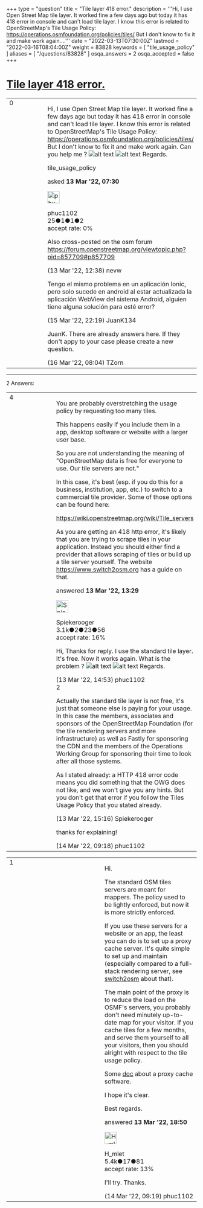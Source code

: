 +++
type = "question"
title = "Tile layer 418 error."
description = '''Hi, I use Open Street Map tile layer. It worked fine a few days ago but today it has 418 error in console and can&#x27;t load tile layer. I know this error is related to OpenStreetMap&#x27;s Tile Usage Policy: https://operations.osmfoundation.org/policies/tiles/ But I don&#x27;t know to fix it and make work again....'''
date = "2022-03-13T07:30:00Z"
lastmod = "2022-03-16T08:04:00Z"
weight = 83828
keywords = [ "tile_usage_policy" ]
aliases = [ "/questions/83828" ]
osqa_answers = 2
osqa_accepted = false
+++

<div class="headNormal">

# [Tile layer 418 error.](/questions/83828/tile-layer-418-error)

</div>

<div id="main-body">

<div id="askform">

<table id="question-table" style="width:100%;">
<colgroup>
<col style="width: 50%" />
<col style="width: 50%" />
</colgroup>
<tbody>
<tr>
<td style="width: 30px; vertical-align: top"><div class="vote-buttons">
<span id="post-83828-upvote" class="ajax-command post-vote up" rel="nofollow" title="I like this post (click again to cancel)"> </span>
<div id="post-83828-score" class="post-score" title="current number of votes">
0
</div>
<span id="post-83828-downvote" class="ajax-command post-vote down" rel="nofollow" title="I dont like this post (click again to cancel)"> </span> <span id="favorite-mark" class="ajax-command favorite-mark" rel="nofollow" title="mark/unmark this question as favorite (click again to cancel)"> </span>
<div id="favorite-count" class="favorite-count">
&#10;</div>
</div></td>
<td><div id="item-right">
<div class="question-body">
<p>Hi, I use Open Street Map tile layer. It worked fine a few days ago but today it has 418 error in console and can't load tile layer. I know this error is related to OpenStreetMap's Tile Usage Policy: <a href="https://operations.osmfoundation.org/policies/tiles/">https://operations.osmfoundation.org/policies/tiles/</a> But I don't know to fix it and make work again. Can you help me ? <img src="https://help.openstreetmap.org/upfiles/418error_ZzKFRZF.png" alt="alt text" /> <img src="https://help.openstreetmap.org/upfiles/code_9Hv1zzk.PNG" alt="alt text" /> Regards.</p>
</div>
<div id="question-tags" class="tags-container tags">
<span class="post-tag tag-link-tile_usage_policy" rel="tag" title="see questions tagged &#39;tile_usage_policy&#39;">tile_usage_policy</span>
</div>
<div id="question-controls" class="post-controls">
&#10;</div>
<div class="post-update-info-container">
<div class="post-update-info post-update-info-user">
<p>asked <strong>13 Mar '22, 07:30</strong></p>
<img src="https://secure.gravatar.com/avatar/572beb9cde4492a5030a5fb421676b8a?s=32&amp;d=identicon&amp;r=g" class="gravatar" width="32" height="32" alt="phuc1102&#39;s gravatar image" />
<p><span>phuc1102</span><br />
<span class="score" title="25 reputation points">25</span><span title="1 badges"><span class="badge1">●</span><span class="badgecount">1</span></span><span title="1 badges"><span class="silver">●</span><span class="badgecount">1</span></span><span title="2 badges"><span class="bronze">●</span><span class="badgecount">2</span></span><br />
<span class="accept_rate" title="Rate of the user&#39;s accepted answers">accept rate:</span> <span title="phuc1102 has no accepted answers">0%</span></p>
</img>
</div>
</div>
<div id="comments-container-83828" class="comments-container">
<span id="83829"></span>
<div id="comment-83829" class="comment">
<div id="post-83829-score" class="comment-score">
&#10;</div>
<div class="comment-text">
<p>Also cross-posted on the osm forum<br />
<a href="https://forum.openstreetmap.org/viewtopic.php?pid=857709#p857709">https://forum.openstreetmap.org/viewtopic.php?pid=857709#p857709</a></p>
</div>
<div id="comment-83829-info" class="comment-info">
<span class="comment-age">(13 Mar '22, 12:38)</span> <span class="comment-user userinfo">nevw</span>
</div>
</div>
<span id="83877"></span>
<div id="comment-83877" class="comment">
<div id="post-83877-score" class="comment-score">
&#10;</div>
<div class="comment-text">
<p>Tengo el mismo problema en un aplicación Ionic, pero solo sucede en android al estar actualizada la aplicación WebView del sistema Android, alguien tiene alguna solución para esté error?</p>
</div>
<div id="comment-83877-info" class="comment-info">
<span class="comment-age">(15 Mar '22, 22:19)</span> <span class="comment-user userinfo">JuanK134</span>
</div>
</div>
<span id="83880"></span>
<div id="comment-83880" class="comment">
<div id="post-83880-score" class="comment-score">
&#10;</div>
<div class="comment-text">
<p>JuanK. There are already answers here. If they don't appy to your case please create a new question.</p>
</div>
<div id="comment-83880-info" class="comment-info">
<span class="comment-age">(16 Mar '22, 08:04)</span> <span class="comment-user userinfo">TZorn</span>
</div>
</div>
</div>
<div id="comment-tools-83828" class="comment-tools">
&#10;</div>
<div class="clear">
&#10;</div>
<div id="comment-83828-form-container" class="comment-form-container">
&#10;</div>
<div class="clear">
&#10;</div>
</div></td>
</tr>
</tbody>
</table>

------------------------------------------------------------------------

<div class="tabBar">

<span id="sort-top"></span>

<div class="headQuestions">

2 Answers:

</div>

</div>

<span id="83831"></span>

<div id="answer-container-83831" class="answer">

<table style="width:100%;">
<colgroup>
<col style="width: 50%" />
<col style="width: 50%" />
</colgroup>
<tbody>
<tr>
<td style="width: 30px; vertical-align: top"><div class="vote-buttons">
<span id="post-83831-upvote" class="ajax-command post-vote up" rel="nofollow" title="I like this post (click again to cancel)"> </span>
<div id="post-83831-score" class="post-score" title="current number of votes">
4
</div>
<span id="post-83831-downvote" class="ajax-command post-vote down" rel="nofollow" title="I dont like this post (click again to cancel)"> </span>
</div></td>
<td><div class="item-right">
<div class="answer-body">
<p>You are probably overstretching the usage policy by requesting too many tiles.</p>
<p>This happens easily if you include them in a app, desktop software or website with a larger user base.</p>
<p>So you are not understanding the meaning of "OpenStreetMap data is free for everyone to use. Our tile servers are not."</p>
<p>In this case, it's best (esp. if you do this for a business, institution, app, etc.) to switch to a commercial tile provider. Some of those options can be found here:</p>
<p><a href="https://wiki.openstreetmap.org/wiki/Tile_servers">https://wiki.openstreetmap.org/wiki/Tile_servers</a></p>
<p>As you are getting an 418 http error, it's likely that you are trying to scrape tiles in your application. Instead you should either find a provider that allows scraping of tiles or build up a tile server yourself. The website <a href="https://www.switch2osm.org">https://www.switch2osm.org</a> has a guide on that.</p>
</div>
<div class="answer-controls post-controls">
&#10;</div>
<div class="post-update-info-container">
<div class="post-update-info post-update-info-user">
<p>answered <strong>13 Mar '22, 13:29</strong></p>
<img src="https://secure.gravatar.com/avatar/e06ed329df6032df14b5639de4d64782?s=32&amp;d=identicon&amp;r=g" class="gravatar" width="32" height="32" alt="Spiekerooger&#39;s gravatar image" />
<p><span>Spiekerooger</span><br />
<span class="score" title="3148 reputation points"><span>3.1k</span></span><span title="2 badges"><span class="badge1">●</span><span class="badgecount">2</span></span><span title="23 badges"><span class="silver">●</span><span class="badgecount">23</span></span><span title="56 badges"><span class="bronze">●</span><span class="badgecount">56</span></span><br />
<span class="accept_rate" title="Rate of the user&#39;s accepted answers">accept rate:</span> <span title="Spiekerooger has 18 accepted answers">16%</span> </br></p>
</img>
</div>
</div>
<div id="comments-container-83831" class="comments-container">
<span id="83833"></span>
<div id="comment-83833" class="comment">
<div id="post-83833-score" class="comment-score">
&#10;</div>
<div class="comment-text">
<p>Hi, Thanks for reply. I use the standard tile layer. It's free. Now it works again. What is the problem ? <img src="https://help.openstreetmap.org/upfiles/Untitled_XMTx6cl.png" alt="alt text" /> <img src="https://help.openstreetmap.org/upfiles/map_gUnaWfU.png" alt="alt text" /> Regards.</p>
</div>
<div id="comment-83833-info" class="comment-info">
<span class="comment-age">(13 Mar '22, 14:53)</span> <span class="comment-user userinfo">phuc1102</span>
</div>
</div>
<span id="83834"></span>
<div id="comment-83834" class="comment">
<div id="post-83834-score" class="comment-score">
2
</div>
<div class="comment-text">
<p>Actually the standard tile layer is not free, it's just that someone else is paying for your usage. In this case the members, associates and sponsors of the OpenStreetMap Foundation (for the tile rendering servers and more infrastructure) as well as Fastly for sponsoring the CDN and the members of the Operations Working Group for sponsoring their time to look after all those systems.</p>
<p>As I stated already: a HTTP 418 error code means you did something that the OWG does not like, and we won't give you any hints. But you don't get that error if you follow the Tiles Usage Policy that you stated already.</p>
</div>
<div id="comment-83834-info" class="comment-info">
<span class="comment-age">(13 Mar '22, 15:16)</span> <span class="comment-user userinfo">Spiekerooger</span>
</div>
</div>
<span id="83847"></span>
<div id="comment-83847" class="comment">
<div id="post-83847-score" class="comment-score">
&#10;</div>
<div class="comment-text">
<p>thanks for explaining!</p>
</div>
<div id="comment-83847-info" class="comment-info">
<span class="comment-age">(14 Mar '22, 09:18)</span> <span class="comment-user userinfo">phuc1102</span>
</div>
</div>
</div>
<div id="comment-tools-83831" class="comment-tools">
&#10;</div>
<div class="clear">
&#10;</div>
<div id="comment-83831-form-container" class="comment-form-container">
&#10;</div>
<div class="clear">
&#10;</div>
</div></td>
</tr>
</tbody>
</table>

</div>

<span id="83845"></span>

<div id="answer-container-83845" class="answer">

<table style="width:100%;">
<colgroup>
<col style="width: 50%" />
<col style="width: 50%" />
</colgroup>
<tbody>
<tr>
<td style="width: 30px; vertical-align: top"><div class="vote-buttons">
<span id="post-83845-upvote" class="ajax-command post-vote up" rel="nofollow" title="I like this post (click again to cancel)"> </span>
<div id="post-83845-score" class="post-score" title="current number of votes">
1
</div>
<span id="post-83845-downvote" class="ajax-command post-vote down" rel="nofollow" title="I dont like this post (click again to cancel)"> </span>
</div></td>
<td><div class="item-right">
<div class="answer-body">
<p>Hi.</p>
<p>The standard OSM tiles servers are meant for mappers. The policy used to be lightly enforced, but now it is more strictly enforced.</p>
<p>If you use these servers for a website or an app, the least you can do is to set up a proxy cache server. It's quite simple to set up and maintain (especially compared to a full-stack rendering server, see <a href="https://switch2osm.org/serving-tiles/">switch2osm</a> about that).</p>
<p>The main point of the proxy is to reduce the load on the OSMF's servers, you probably don't need minutely up-to-date map for your visitor. If you cache tiles for a few months, and serve them yourself to all your visitors, then you should alright with respect to the tile usage policy.</p>
<p>Some <a href="https://wiki.openstreetmap.org/wiki/Tile_Proxy/squid">doc</a> about a proxy cache software.</p>
<p>I hope it's clear.</p>
<p>Best regards.</p>
</div>
<div class="answer-controls post-controls">
&#10;</div>
<div class="post-update-info-container">
<div class="post-update-info post-update-info-user">
<p>answered <strong>13 Mar '22, 18:50</strong></p>
<img src="https://secure.gravatar.com/avatar/9434692e9afccaf03af5acf20b3a3279?s=32&amp;d=identicon&amp;r=g" class="gravatar" width="32" height="32" alt="H_mlet&#39;s gravatar image" />
<p><span>H_mlet</span><br />
<span class="score" title="5443 reputation points"><span>5.4k</span></span><span title="17 badges"><span class="silver">●</span><span class="badgecount">17</span></span><span title="81 badges"><span class="bronze">●</span><span class="badgecount">81</span></span><br />
<span class="accept_rate" title="Rate of the user&#39;s accepted answers">accept rate:</span> <span title="H_mlet has 40 accepted answers">13%</span></p>
</img>
</div>
</div>
<div id="comments-container-83845" class="comments-container">
<span id="83848"></span>
<div id="comment-83848" class="comment">
<div id="post-83848-score" class="comment-score">
&#10;</div>
<div class="comment-text">
<p>I'll try. Thanks.</p>
</div>
<div id="comment-83848-info" class="comment-info">
<span class="comment-age">(14 Mar '22, 09:19)</span> <span class="comment-user userinfo">phuc1102</span>
</div>
</div>
</div>
<div id="comment-tools-83845" class="comment-tools">
&#10;</div>
<div class="clear">
&#10;</div>
<div id="comment-83845-form-container" class="comment-form-container">
&#10;</div>
<div class="clear">
&#10;</div>
</div></td>
</tr>
</tbody>
</table>

</div>

<div class="paginator-container-left">

</div>

</div>

</div>

